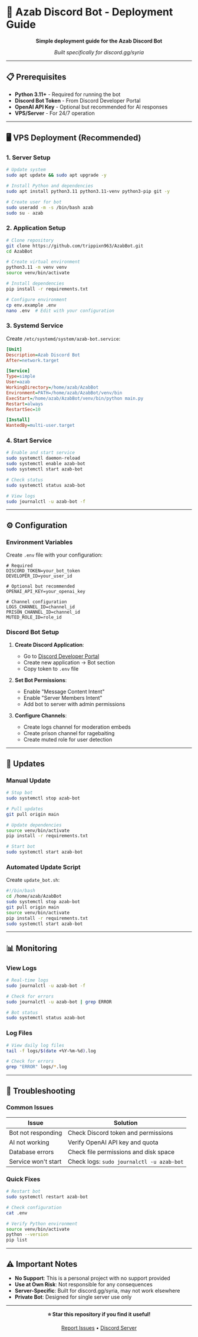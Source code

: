 # 🚀 Azab Discord Bot - Deployment Guide

<div align="center">

**Simple deployment guide for the Azab Discord Bot**

*Built specifically for discord.gg/syria*

</div>

---

## 📋 Prerequisites

- **Python 3.11+** - Required for running the bot
- **Discord Bot Token** - From Discord Developer Portal
- **OpenAI API Key** - Optional but recommended for AI responses
- **VPS/Server** - For 24/7 operation

---

## 🖥️ VPS Deployment (Recommended)

### 1. Server Setup

```bash
# Update system
sudo apt update && sudo apt upgrade -y

# Install Python and dependencies
sudo apt install python3.11 python3.11-venv python3-pip git -y

# Create user for bot
sudo useradd -m -s /bin/bash azab
sudo su - azab
```

### 2. Application Setup

```bash
# Clone repository
git clone https://github.com/trippixn963/AzabBot.git
cd AzabBot

# Create virtual environment
python3.11 -m venv venv
source venv/bin/activate

# Install dependencies
pip install -r requirements.txt

# Configure environment
cp env.example .env
nano .env  # Edit with your configuration
```

### 3. Systemd Service

Create `/etc/systemd/system/azab-bot.service`:

```ini
[Unit]
Description=Azab Discord Bot
After=network.target

[Service]
Type=simple
User=azab
WorkingDirectory=/home/azab/AzabBot
Environment=PATH=/home/azab/AzabBot/venv/bin
ExecStart=/home/azab/AzabBot/venv/bin/python main.py
Restart=always
RestartSec=10

[Install]
WantedBy=multi-user.target
```

### 4. Start Service

```bash
# Enable and start service
sudo systemctl daemon-reload
sudo systemctl enable azab-bot
sudo systemctl start azab-bot

# Check status
sudo systemctl status azab-bot

# View logs
sudo journalctl -u azab-bot -f
```

---

## ⚙️ Configuration

### Environment Variables

Create `.env` file with your configuration:

```env
# Required
DISCORD_TOKEN=your_bot_token
DEVELOPER_ID=your_user_id

# Optional but recommended
OPENAI_API_KEY=your_openai_key

# Channel configuration
LOGS_CHANNEL_ID=channel_id
PRISON_CHANNEL_ID=channel_id
MUTED_ROLE_ID=role_id
```

### Discord Bot Setup

1. **Create Discord Application**:
   - Go to [Discord Developer Portal](https://discord.com/developers/applications)
   - Create new application → Bot section
   - Copy token to `.env` file

2. **Set Bot Permissions**:
   - Enable "Message Content Intent"
   - Enable "Server Members Intent"
   - Add bot to server with admin permissions

3. **Configure Channels**:
   - Create logs channel for moderation embeds
   - Create prison channel for ragebaiting
   - Create muted role for user detection

---

## 🔄 Updates

### Manual Update

```bash
# Stop bot
sudo systemctl stop azab-bot

# Pull updates
git pull origin main

# Update dependencies
source venv/bin/activate
pip install -r requirements.txt

# Start bot
sudo systemctl start azab-bot
```

### Automated Update Script

Create `update_bot.sh`:

```bash
#!/bin/bash
cd /home/azab/AzabBot
sudo systemctl stop azab-bot
git pull origin main
source venv/bin/activate
pip install -r requirements.txt
sudo systemctl start azab-bot
```

---

## 📊 Monitoring

### View Logs

```bash
# Real-time logs
sudo journalctl -u azab-bot -f

# Check for errors
sudo journalctl -u azab-bot | grep ERROR

# Bot status
sudo systemctl status azab-bot
```

### Log Files

```bash
# View daily log files
tail -f logs/$(date +%Y-%m-%d).log

# Check for errors
grep "ERROR" logs/*.log
```

---

## 🚨 Troubleshooting

### Common Issues

| Issue | Solution |
|-------|----------|
| Bot not responding | Check Discord token and permissions |
| AI not working | Verify OpenAI API key and quota |
| Database errors | Check file permissions and disk space |
| Service won't start | Check logs: `sudo journalctl -u azab-bot` |

### Quick Fixes

```bash
# Restart bot
sudo systemctl restart azab-bot

# Check configuration
cat .env

# Verify Python environment
source venv/bin/activate
python --version
pip list
```

---

## ⚠️ Important Notes

- **No Support**: This is a personal project with no support provided
- **Use at Own Risk**: Not responsible for any consequences
- **Server-Specific**: Built for discord.gg/syria, may not work elsewhere
- **Private Bot**: Designed for single server use only

---

<div align="center">

**⭐ Star this repository if you find it useful!**

[Report Issues](https://github.com/trippixn963/AzabBot/issues) • [Discord Server](https://discord.gg/syria)

</div>